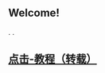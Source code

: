 ## Welcome!
.
.
## [点击-教程（转载）](https://segmentfault.com/a/1190000012468796)






```markdown




```


